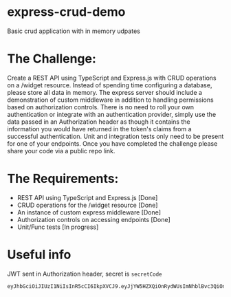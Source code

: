# express-crud-demo
Basic crud application with in memory udpates

# The Challenge:
Create a REST API using TypeScript and Express.js with CRUD operations on a /widget resource. Instead of spending time configuring a database, please store all data in memory. The express server should include a demonstration of custom middleware in addition to handling permissions based on authorization controls. There is no need to roll your own authentication or integrate with an authentication provider, simply use the data passed in an Authorization header as though it contains the information you would have returned in the token's claims from a successful authentication. Unit and integration tests only need to be present for one of your endpoints. Once you have completed the challenge please share your code via a public repo link.

# The Requirements:
- REST API using TypeScript and Express.js [Done]
- CRUD operations for the /widget resource [Done]
- An instance of custom express middleware [Done]
- Authorization controls on accessing endpoints [Done]
- Unit/Func tests [In progress]

# Useful info

JWT sent in Authorization header, secret is `secretCode`
```
eyJhbGciOiJIUzI1NiIsInR5cCI6IkpXVCJ9.eyJjYW5HZXQiOnRydWUsImNhblBvc3QiOnRydWUsImNhblB1dCI6dHJ1ZSwiY2FuRGVsZXRlIjpmYWxzZSwiaWF0IjoxNTE2MjM5MDIyfQ.GzQDgpIOrRT7ET1gnHNNWxFsJv2JfQ0IRTDnBgV2Akk
```
